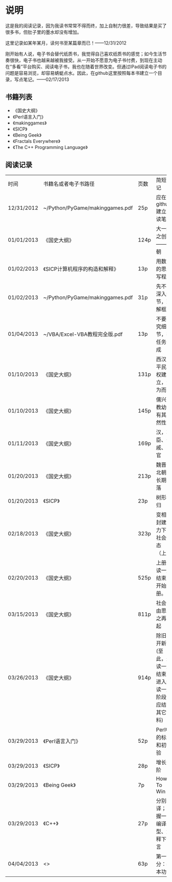 说明
=======

这是我的阅读记录，因为我读书常常不得而终，加上自制力很差，导致结果是买了很多书，但肚子里的墨水却没有增加。

这里记录如某年某月，读何书至某篇章而已！——12/31/2012

刚开始有人说，电子书会替代纸质书，我觉得自己喜欢纸质书的感觉；如今生活节奏很快，电子书也越来越被我接受。从一开始不愿意为电子书付费，到现在主动在“多看”平台购买、阅读电子书，我也在随着世界改变。但通过IPad阅读电子书的问题是容易浏览，却容易蜻蜓点水。因此，在github这里按照每本书建立一个目录，写点笔记。——02/17/2013


## 书籍列表

* 《国史大纲》
* 《Perl语言入门》
* 《makinggames》
* 《SICP》
* 《Being Geek》
* 《Fractals Everywhere》
* 《The C++ Programming Language》

## 阅读记录

<table class="table table-bordered table-striped table-condensed">
<tr><td>时间</td><td>书籍名或者电子书路径</td><td>页数</td><td>简短笔记</td></tr>
<tr><td>12/31/2012</td><td>~/Python/PyGame/makinggames.pdf</td><td>25p</td><td>应在github建立阅读笔记</td></tr>
<tr><td>01/01/2013</td><td>《国史大纲》</td><td>124p</td><td>大一统之创建——秦朝</td></tr>
<tr><td>01/02/2013</td><td>《SICP计算机程序的构造和解释》</td><td>13p</td><td>用数学的思维写程序</td></tr>
<tr><td>01/02/2013</td><td>~/Python/PyGame/makinggames.pdf</td><td>31p</td><td>先不要深入细节，理解框架</td></tr>
<tr><td>01/04/2013</td><td>~/VBA/Excel-VBA教程完全版.pdf</td><td>13p</td><td>不要追究细节，把任务完成</td></tr>
<tr><td>01/10/2013</td><td>《国史大纲》</td><td>131p</td><td>西汉，平民政权建立，无为而治</td></tr>
<tr><td>01/10/2013</td><td>《国史大纲》</td><td>145p</td><td>儒兴，教幼，有其必然性</td></tr>
<tr><td>01/11/2013</td><td>《国史大纲》</td><td>169p</td><td>汉，功臣、外戚、宦官</td></tr>
<tr><td>01/20/2013</td><td>《国史大纲》</td><td>213p</td><td>魏晋南北朝之长期衰落</td></tr>
<tr><td>01/20/2013</td><td>《SICP》</td><td>23p</td><td>树形递归</td></tr>
<tr><td>02/18/2013</td><td>《国史大纲》</td><td>323p</td><td>变相的封建势力下的社会形态（上）</td></tr>
<tr><td>02/20/2013</td><td>《国史大纲》</td><td>525p</td><td>上册通读一遍结束，开始下册。</td></tr>
<tr><td>03/15/2013</td><td>《国史大纲》</td><td>811p</td><td>社会自由思想之再兴起</td></tr>
<tr><td>03/26/2013</td><td>《国史大纲》</td><td>914p</td><td>除旧与开新(至此，通读一遍结束，进入细读一遍阶段，应结合其它史料)</td></tr>
<tr><td>03/29/2013</td><td>《Perl语言入门》</td><td>52p</td><td>Perl中的标量和初体验</td></tr>
<tr><td>03/29/2013</td><td>《SICP》</td><td>28p</td><td>增长的阶</td></tr>
<tr><td>03/29/2013</td><td>《Being Geek》</td><td>7p</td><td>How To Win</td></tr> 
<tr><td>03/29/2013</td><td>《C++》</td><td>27p</td><td>分别编译；掌握一门编译型、解释下语言</td></tr>
<tr><td>04/04/2013</td><td><<C++>></td><td>63p</td><td>第一部分：基本功能</td></tr>
<!-- <tr><td>时间</td><td>书籍名</td><td>页码</td><td>简记</td></tr> -->
</table>		                                                     
